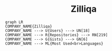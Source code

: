 <h1 align="center">Zilliqa</h1>

```mermaid
graph LR
COMPANY_NAME{Zilliqa}
COMPANY_NAME ---> U{Users} ---> UN[18]
COMPANY_NAME ---> R{Repositories} ---> RN[219]
COMPANY_NAME ---> G{Gists} ---> GN[6]
COMPANY_NAME ---> ML{Most Used<br>Languages}
```
